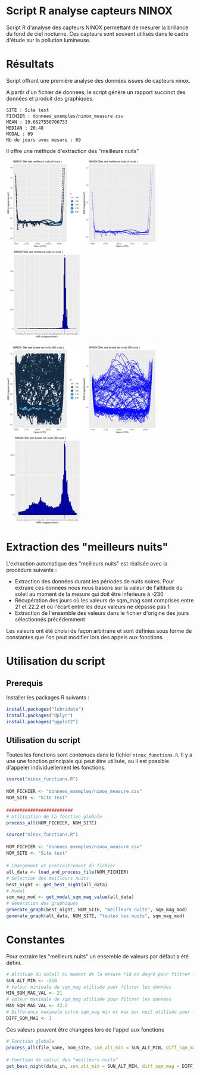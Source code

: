 # Script R analyse capteurs NINOX
Script R d'analyse des capteurs NINOX permettant de mesurer la brillance du fond de ciel nocturne. 
Ces capteurs sont souvent utilisés dans le cadre d'étude sur la pollution lumineuse.

# Résultats
Script offrant une première analyse des données issues de capteurs ninox.

A partir d'un fichier de données, le script génère un rapport succinct des données et produit des graphiques.

```
SITE : Site test
FICHIER : donnees_exemples/ninox_measure.csv
MEAN : 19.6627550706753
MEDIAN : 20.48
MODAL : 69
Nb de jours avec mesure : 69
```

Il offre une méthode d'extraction des "meilleurs nuits"

<p float="left">
<img src="docs/img/Site_test_meilleurs_nuits_densite2.jpg" width=200 alt="Graphique densité des meilleurs nuits">
<img src="docs/img/Site_test_meilleurs_nuits_densite.jpg" width=200 alt="Graphique densité des meilleurs nuits">
<img src="docs/img/Site_test_meilleurs_nuits_magnitude.jpg" width=200 alt="Graphique magnitude des meilleurs nuits">
</p>
<p float="left">
<img src="docs/img/Site_test_toutes_les_nuits_densite2.jpg" width=200 alt="Graphique densité de toutes les nuits">
<img src="docs/img/Site_test_toutes_les_nuits_densite.jpg" width=200 alt="Graphique densité de toutes les nuits">
<img src="docs/img/Site_test_toutes_les_nuits_magnitude.jpg" width=200 alt="Graphique magnitude de toutes les nuits">
</p>

# Extraction des "meilleurs nuits"

L'extraction automatique des "meilleurs nuits" est réalisée avec la procédure suivante :

 * Extraction des données durant les périodes de nuits noires. Pour extraire ces données nous nous basons sur la valeur de l'altitude du soleil au moment de la mesure qui doit être inférieure à -230
 * Récupération des jours où les valeurs de sqm_mag sont comprises entre 21 et 22.2 et où l'écart entre les deux valeurs ne dépasse pas 1
 * Extraction de l'ensemble des valeurs dans le fichier d'origine des jours sélectionnés précédemment

Les valeurs ont été choisi de façon arbitraire et sont définies sous forme de constantes que l'on peut modifier lors des appels aux fonctions.

# Utilisation du script
## Prerequis
Installer les packages R suivants :

```R
install.packages("lubridate")
install.packages("dplyr")
install.packages("ggplot2")
```


## Utilisation du script

Toutes les fonctions sont contenues dans le fichier `ninox_functions.R`. Il y a une une fonction principale qui peut être utilisée, ou il est possible d'appeler individuellement les fonctions.

```R
source("ninox_functions.R")

NOM_FICHIER <- "donnees_exemples/ninox_measure.csv"
NOM_SITE <- "Site test"

#########################
# Utilisation de la fonction globale
process_all(NOM_FICHIER, NOM_SITE)
```

```R
source("ninox_functions.R")

NOM_FICHIER <- "donnees_exemples/ninox_measure.csv"
NOM_SITE <- "Site test"

# Chargement et prétraitrement du fichier
all_data <- load_and_process_file(NOM_FICHIER)
# Selection des meilleurs nuits
best_night <- get_best_night(all_data)
# Modal
sqm_mag_mod <- get_modal_sqm_mag_value(all_data)
# Génération des graphiques
generate_graph(best_night, NOM_SITE, "meilleurs nuits", sqm_mag_mod)
generate_graph(all_data, NOM_SITE, "toutes les nuits", sqm_mag_mod)
```

# Constantes
Pour extraire les "meilleurs nuits" un ensemble de valeurs par défaut a été défini.

```R
# Altitude du soleil au moment de la mesure *10 en degré pour filtrer les données
SUN_ALT_MIN <- -250
# Valeur mininale de sqm_mag utilisée pour filtrer les données
MIN_SQM_MAG_VAL <- 21
# Valeur maximale de sqm_mag utilisée pour filtrer les données
MAX_SQM_MAG_VAL <- 22.2
# Différence maximale entre sqm_mag min et max par nuit utilisée pour filtrer les données
DIFF_SQM_MAG <- 1
```

Ces valeurs peuvent être changées lors de l'appel aux fonctions
```R
# Fonction globale
process_all(file_name, nom_site, sun_alt_min = SUN_ALT_MIN, diff_sqm_mag = DIFF_SQM_MAG, min_sqm_mag_val = MIN_SQM_MAG_VAL, max_sqm_mag_val = MAX_SQM_MAG_VAL)

# Fonction de calcul des "meilleurs nuits"
get_best_night(data_in, sun_alt_min = SUN_ALT_MIN, diff_sqm_mag = DIFF_SQM_MAG, min_sqm_mag_val = MIN_SQM_MAG_VAL, max_sqm_mag_val = MAX_SQM_MAG_VAL)
```
